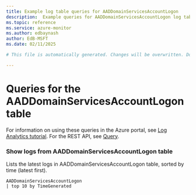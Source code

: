 ```yaml
---
title: Example log table queries for AADDomainServicesAccountLogon
description:  Example queries for AADDomainServicesAccountLogon log table
ms.topic: reference
ms.service: azure-monitor
ms.author: edbaynash
author: EdB-MSFT
ms.date: 02/11/2025

# This file is automatically generated. Changes will be overwritten. Do not change this file directly. 

---
```


# Queries for the AADDomainServicesAccountLogon table

For information on using these queries in the Azure portal, see [Log Analytics tutorial](/azure/azure-monitor/logs/log-analytics-tutorial). For the REST API, see [Query](/rest/api/loganalytics/query).


### Show logs from AADDomainServicesAccountLogon table  


Lists the latest logs in AADDomainServicesAccountLogon table, sorted by time (latest first).  

```query
AADDomainServicesAccountLogon
| top 10 by TimeGenerated
```

